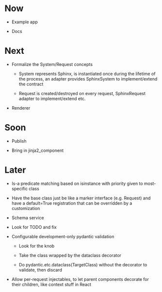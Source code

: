 # Now

- Example app

- Docs

# Next

- Formalize the System/Request concepts

    - System represents Sphinx, is instantiated once during the lifetime 
      of the process, an adapter provides SphinxSystem to 
      implement/extend the contract
      
    - Request is created/destroyed on every request, SphinxRequest adapter to 
      implement/extend etc.  

- Renderer

# Soon

- Publish

- Bring in jinja2_component

# Later

- Is-a predicate matching based on isinstance with priority given to 
  most-specific class

- Have the base class just be like a marker interface (e.g. Request) 
  and have a default=True registration that can be overridden by a 
  customization
  
- Schema service

- Look for TODO and fix

- Configurable development-only pydantic validation

    - Look for the knob
    
    - Take the class wrapped by the dataclass decorator
    
    - Do pydantic.etc.dataclass(TargetClass) without the decorator 
      to validate, then discard

- Allow per-request injectables, to let parent components decorate for 
  their children, like context stuff in React
  